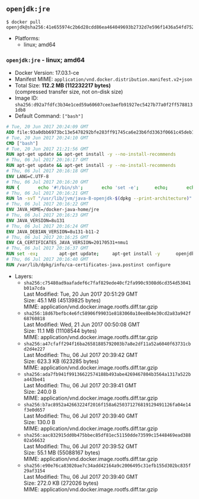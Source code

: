 ## `openjdk:jre`

```console
$ docker pull openjdk@sha256:41e655974c2b6d28cdd86ea464049693b2732d7e596f1436a54fd752fe2e7169
```

-	Platforms:
	-	linux; amd64

### `openjdk:jre` - linux; amd64

-	Docker Version: 17.03.1-ce
-	Manifest MIME: `application/vnd.docker.distribution.manifest.v2+json`
-	Total Size: **112.2 MB (112232217 bytes)**  
	(compressed transfer size, not on-disk size)
-	Image ID: `sha256:d92a7fdfc3b34e1ced59a60607cee3aefb91927ec5427b77a0f2ff5788131db8`
-	Default Command: `["bash"]`

```dockerfile
# Tue, 20 Jun 2017 20:24:09 GMT
ADD file:93a0dbb6973bc13e5478292bfe283ff91745ca6e23b6fd3363f0661c45deb1ec in / 
# Tue, 20 Jun 2017 20:24:10 GMT
CMD ["bash"]
# Tue, 20 Jun 2017 21:21:56 GMT
RUN apt-get update && apt-get install -y --no-install-recommends 		ca-certificates 		curl 		wget 	&& rm -rf /var/lib/apt/lists/*
# Thu, 06 Jul 2017 20:16:17 GMT
RUN apt-get update && apt-get install -y --no-install-recommends 		bzip2 		unzip 		xz-utils 	&& rm -rf /var/lib/apt/lists/*
# Thu, 06 Jul 2017 20:16:18 GMT
ENV LANG=C.UTF-8
# Thu, 06 Jul 2017 20:16:20 GMT
RUN { 		echo '#!/bin/sh'; 		echo 'set -e'; 		echo; 		echo 'dirname "$(dirname "$(readlink -f "$(which javac || which java)")")"'; 	} > /usr/local/bin/docker-java-home 	&& chmod +x /usr/local/bin/docker-java-home
# Thu, 06 Jul 2017 20:16:21 GMT
RUN ln -svT "/usr/lib/jvm/java-8-openjdk-$(dpkg --print-architecture)" /docker-java-home
# Thu, 06 Jul 2017 20:16:22 GMT
ENV JAVA_HOME=/docker-java-home/jre
# Thu, 06 Jul 2017 20:16:23 GMT
ENV JAVA_VERSION=8u131
# Thu, 06 Jul 2017 20:16:24 GMT
ENV JAVA_DEBIAN_VERSION=8u131-b11-2
# Thu, 06 Jul 2017 20:16:25 GMT
ENV CA_CERTIFICATES_JAVA_VERSION=20170531+nmu1
# Thu, 06 Jul 2017 20:16:37 GMT
RUN set -ex; 		apt-get update; 	apt-get install -y 		openjdk-8-jre-headless="$JAVA_DEBIAN_VERSION" 		ca-certificates-java="$CA_CERTIFICATES_JAVA_VERSION" 	; 	rm -rf /var/lib/apt/lists/*; 		[ "$(readlink -f "$JAVA_HOME")" = "$(docker-java-home)" ]; 		update-alternatives --get-selections | awk -v home="$(readlink -f "$JAVA_HOME")" 'index($3, home) == 1 { $2 = "manual"; print | "update-alternatives --set-selections" }'; 	update-alternatives --query java | grep -q 'Status: manual'
# Thu, 06 Jul 2017 20:16:40 GMT
RUN /var/lib/dpkg/info/ca-certificates-java.postinst configure
```

-	Layers:
	-	`sha256:c75480ad9aafadef6c7faf829ede40cf2fa990c9308d6cd354d53041b01a7cda`  
		Last Modified: Tue, 20 Jun 2017 20:51:29 GMT  
		Size: 45.1 MB (45139825 bytes)  
		MIME: application/vnd.docker.image.rootfs.diff.tar.gzip
	-	`sha256:18d67befbc4e6fc58906f99031e8183060a10ee8b4e30cd2a83a942f68760818`  
		Last Modified: Wed, 21 Jun 2017 00:50:08 GMT  
		Size: 11.1 MB (11108544 bytes)  
		MIME: application/vnd.docker.image.rootfs.diff.tar.gzip
	-	`sha256:a47cfaff294f16ba26581885792003b7a8e2df11a52a6040f63731cbd2d4e227`  
		Last Modified: Thu, 06 Jul 2017 20:39:42 GMT  
		Size: 623.3 KB (623285 bytes)  
		MIME: application/vnd.docker.image.rootfs.diff.tar.gzip
	-	`sha256:ada7fb941f99136622574188b493abe4269467804b3564a1317a522ba443be41`  
		Last Modified: Thu, 06 Jul 2017 20:39:41 GMT  
		Size: 240.0 B  
		MIME: application/vnd.docker.image.rootfs.diff.tar.gzip
	-	`sha256:b7ac8952a42663224f2016f158a6250371276819129491126fa04e14f3e0d657`  
		Last Modified: Thu, 06 Jul 2017 20:39:40 GMT  
		Size: 130.0 B  
		MIME: application/vnd.docker.image.rootfs.diff.tar.gzip
	-	`sha256:aac832915dd0b475bbec85df81ec51150dde73599c15448469ead38802a56632`  
		Last Modified: Thu, 06 Jul 2017 20:39:52 GMT  
		Size: 55.1 MB (55088167 bytes)  
		MIME: application/vnd.docker.image.rootfs.diff.tar.gzip
	-	`sha256:e90e76ca83020ae7c34add42164a9c2006495c31efb155d302bc835f29af3154`  
		Last Modified: Thu, 06 Jul 2017 20:39:40 GMT  
		Size: 272.0 KB (272026 bytes)  
		MIME: application/vnd.docker.image.rootfs.diff.tar.gzip
